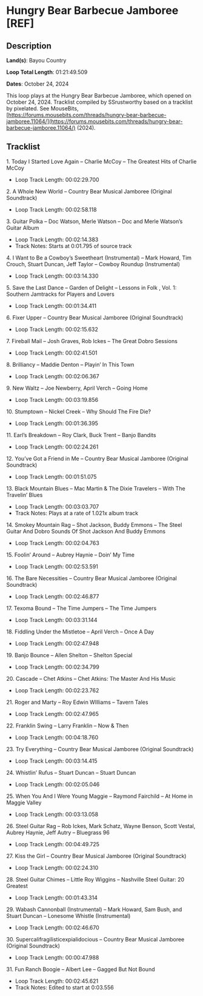 # Hungry Bear Barbecue Jamboree [REF]

## Description

**Land(s)**: Bayou Country

**Loop Total Length**: 01:21:49.509

**Dates**: October 24, 2024

This loop plays at the Hungry Bear Barbecue Jamboree, which opened on October 24, 2024. Tracklist compiled by SSrustworthy based on a tracklist by pixelated. See MouseBits, [https://forums.mousebits.com/threads/hungry-bear-barbecue-jamboree.11064/](https://forums.mousebits.com/threads/hungry-bear-barbecue-jamboree.11064/) (2024).

## Tracklist

1\. Today I Started Love Again – Charlie McCoy – The Greatest Hits of Charlie McCoy

- Loop Track Length: 00:02:29.700

2\. A Whole New World – Country Bear Musical Jamboree (Original Soundtrack)

- Loop Track Length: 00:02:58.118

3\. Guitar Polka – Doc Watson, Merle Watson – Doc and Merle Watson’s Guitar Album

- Loop Track Length: 00:02:14.383
- Track Notes: Starts at 0:01.795 of source track

4\. I Want to Be a Cowboy’s Sweetheart (Instrumental) – Mark Howard, Tim Crouch, Stuart Duncan, Jeff Taylor – Cowboy Roundup (Instrumental)

- Loop Track Length: 00:03:14.330

5\. Save the Last Dance – Garden of Delight – Lessons in Folk , Vol. 1: Southern Jamtracks for Players and Lovers

- Loop Track Length: 00:01:34.411

6\. Fixer Upper – Country Bear Musical Jamboree (Original Soundtrack)

- Loop Track Length: 00:02:15.632

7\. Fireball Mail – Josh Graves, Rob Ickes – The Great Dobro Sessions

- Loop Track Length: 00:02:41.501

8\. Brilliancy – Maddie Denton – Playin’ In This Town

- Loop Track Length: 00:02:06.367

9\. New Waltz – Joe Newberry, April Verch – Going Home

- Loop Track Length: 00:03:19.856

10\. Stumptown – Nickel Creek – Why Should The Fire Die?

- Loop Track Length: 00:01:36.395

11\. Earl’s Breakdown – Roy Clark, Buck Trent – Banjo Bandits

- Loop Track Length: 00:02:24.261

12\. You’ve Got a Friend in Me – Country Bear Musical Jamboree (Original Soundtrack)

- Loop Track Length: 00:01:51.075

13\. Black Mountain Blues – Mac Martin & The Dixie Travelers – With The Travelin’ Blues

- Loop Track Length: 00:03:03.707
- Track Notes: Plays at a rate of 1.021x album track

14\. Smokey Mountain Rag – Shot Jackson, Buddy Emmons – The Steel Guitar And Dobro Sounds Of Shot Jackson And Buddy Emmons

- Loop Track Length: 00:02:04.763

15\. Foolin’ Around – Aubrey Haynie – Doin’ My Time

- Loop Track Length: 00:02:53.591

16\. The Bare Necessities – Country Bear Musical Jamboree (Original Soundtrack)

- Loop Track Length: 00:02:46.877

17\. Texoma Bound – The Time Jumpers – The Time Jumpers

- Loop Track Length: 00:03:31.144

18\. Fiddling Under the Mistletoe – April Verch – Once A Day

- Loop Track Length: 00:02:47.948

19\. Banjo Bounce – Allen Shelton – Shelton Special

- Loop Track Length: 00:02:34.799

20\. Cascade – Chet Atkins – Chet Atkins: The Master And His Music

- Loop Track Length: 00:02:23.762

21\. Roger and Marty – Roy Edwin WIlliams – Tavern Tales

- Loop Track Length: 00:02:47.965

22\. Franklin Swing – Larry Franklin – Now & Then

- Loop Track Length: 00:04:18.760

23\. Try Everything – Country Bear Musical Jamboree (Original Soundtrack)

- Loop Track Length: 00:03:14.415

24\. Whistlin’ Rufus – Stuart Duncan – Stuart Duncan

- Loop Track Length: 00:02:05.046

25\. When You And I Were Young Maggie – Raymond Fairchild – At Home in Maggie Valley

- Loop Track Length: 00:03:13.058

26\. Steel Guitar Rag – Rob Ickes, Mark Schatz, Wayne Benson, Scott Vestal, Aubrey Haynie, Jeff Autry – Bluegrass 96

- Loop Track Length: 00:04:49.725

27\. Kiss the Girl – Country Bear Musical Jamboree (Original Soundtrack)

- Loop Track Length: 00:02:24.310

28\. Steel Guitar Chimes – Little Roy Wiggins – Nashville Steel Guitar: 20 Greatest

- Loop Track Length: 00:01:43.314

29\. Wabash Cannonball (Instrumental) – Mark Howard, Sam Bush, and Stuart Duncan – Lonesome Whistle (Instrumental)

- Loop Track Length: 00:02:46.670

30\. Supercalifragilisticexpialidocious – Country Bear Musical Jamboree (Original Soundtrack)

- Loop Track Length: 00:00:47.988

31\. Fun Ranch Boogie – Albert Lee – Gagged But Not Bound

- Loop Track Length: 00:02:45.621
- Track Notes: Edited to start at 0:03.556
